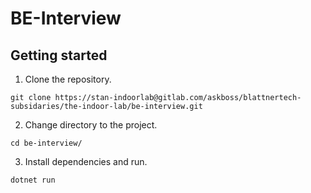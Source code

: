 # BE-Interview


## Getting started

1. Clone the repository.

```
git clone https://stan-indoorlab@gitlab.com/askboss/blattnertech-subsidaries/the-indoor-lab/be-interview.git
```

2. Change directory to the project.
```
cd be-interview/
```

3. Install dependencies and run.
```
dotnet run
```
